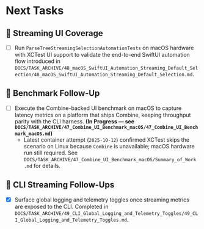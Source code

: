 # Next Tasks

## 🧪 Streaming UI Coverage

- [ ] Run `ParseTreeStreamingSelectionAutomationTests` on macOS hardware with XCTest UI support to validate the end-to-end SwiftUI automation flow introduced in `DOCS/TASK_ARCHIVE/48_macOS_SwiftUI_Automation_Streaming_Default_Selection/48_macOS_SwiftUI_Automation_Streaming_Default_Selection.md`.

## 🔬 Benchmark Follow-Up

- [ ] Execute the Combine-backed UI benchmark on macOS to capture latency metrics on a platform that ships Combine, keeping throughput parity with the CLI harness. **(In Progress — see `DOCS/TASK_ARCHIVE/47_Combine_UI_Benchmark_macOS/47_Combine_UI_Benchmark_macOS.md`)**
  - Latest container attempt (`2025-10-12`) confirmed XCTest skips the scenario on Linux because `Combine` is unavailable; macOS hardware run still required. See `DOCS/TASK_ARCHIVE/47_Combine_UI_Benchmark_macOS/Summary_of_Work.md` for details.

## 🔭 CLI Streaming Follow-Ups

- [x] Surface global logging and telemetry toggles once streaming metrics are exposed to the CLI. Completed in `DOCS/TASK_ARCHIVE/49_CLI_Global_Logging_and_Telemetry_Toggles/49_CLI_Global_Logging_and_Telemetry_Toggles.md`.

